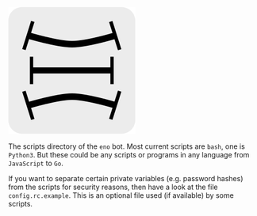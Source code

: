 ![matrix-eno-bot icon](../logos/eno-logo.svg)

The scripts directory of the `eno` bot. Most current scripts are `bash`, one is `Python3`.
But these could be any scripts or programs in any language from `JavaScript` to `Go`.

If you want to separate certain private variables (e.g. password hashes) from the scripts for security reasons, then have a look at the file `config.rc.example`. This is an optional file used (if available) by some scripts.
